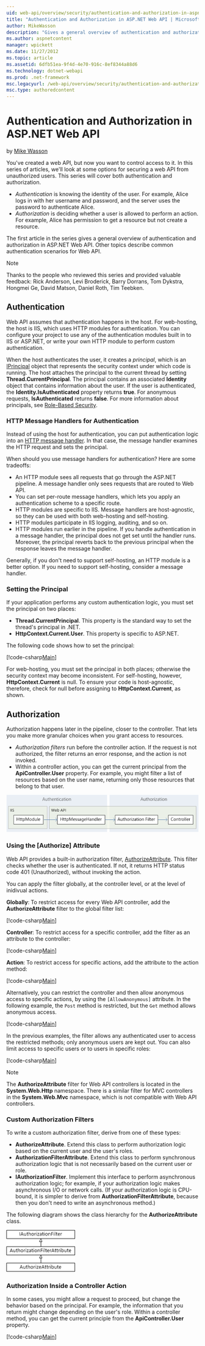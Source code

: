 ```yaml
---
uid: web-api/overview/security/authentication-and-authorization-in-aspnet-web-api
title: "Authentication and Authorization in ASP.NET Web API | Microsoft Docs"
author: MikeWasson
description: "Gives a general overview of authentication and authorization in ASP.NET Web API."
ms.author: aspnetcontent
manager: wpickett
ms.date: 11/27/2012
ms.topic: article
ms.assetid: 6dfb51ea-9f4d-4e70-916c-8ef8344a88d6
ms.technology: dotnet-webapi
ms.prod: .net-framework
msc.legacyurl: /web-api/overview/security/authentication-and-authorization-in-aspnet-web-api
msc.type: authoredcontent
---
```

Authentication and Authorization in ASP.NET Web API
====================
by [Mike Wasson](https://github.com/MikeWasson)

You've created a web API, but now you want to control access to it. In this series of articles, we'll look at some options for securing a web API from unauthorized users. This series will cover both authentication and authorization.

- *Authentication* is knowing the identity of the user. For example, Alice logs in with her username and password, and the server uses the password to authenticate Alice.
- *Authorization* is deciding whether a user is allowed to perform an action. For example, Alice has permission to get a resource but not create a resource.

The first article in the series gives a general overview of authentication and authorization in ASP.NET Web API. Other topics describe common authentication scenarios for Web API.

> [!NOTE]
> Thanks to the people who reviewed this series and provided valuable feedback: Rick Anderson, Levi Broderick, Barry Dorrans, Tom Dykstra, Hongmei Ge, David Matson, Daniel Roth, Tim Teebken.


## Authentication

Web API assumes that authentication happens in the host. For web-hosting, the host is IIS, which uses HTTP modules for authentication. You can configure your project to use any of the authentication modules built in to IIS or ASP.NET, or write your own HTTP module to perform custom authentication.

When the host authenticates the user, it creates a *principal*, which is an [IPrincipal](https://msdn.microsoft.com/en-us/library/System.Security.Principal.IPrincipal.aspx) object that represents the security context under which code is running. The host attaches the principal to the current thread by setting **Thread.CurrentPrincipal**. The principal contains an associated **Identity** object that contains information about the user. If the user is authenticated, the **Identity.IsAuthenticated** property returns **true**. For anonymous requests, **IsAuthenticated** returns **false**. For more information about principals, see [Role-Based Security](https://msdn.microsoft.com/en-us/library/shz8h065.aspx).

### HTTP Message Handlers for Authentication

Instead of using the host for authentication, you can put authentication logic into an [HTTP message handler](../advanced/http-message-handlers.md). In that case, the message handler examines the HTTP request and sets the principal.

When should you use message handlers for authentication? Here are some tradeoffs:

- An HTTP module sees all requests that go through the ASP.NET pipeline. A message handler only sees requests that are routed to Web API.
- You can set per-route message handlers, which lets you apply an authentication scheme to a specific route.
- HTTP modules are specific to IIS. Message handlers are host-agnostic, so they can be used with both web-hosting and self-hosting.
- HTTP modules participate in IIS logging, auditing, and so on.
- HTTP modules run earlier in the pipeline. If you handle authentication in a message handler, the principal does not get set until the handler runs. Moreover, the principal reverts back to the previous principal when the response leaves the message handler.

Generally, if you don't need to support self-hosting, an HTTP module is a better option. If you need to support self-hosting, consider a message handler.

### Setting the Principal

If your application performs any custom authentication logic, you must set the principal on two places:

- **Thread.CurrentPrincipal**. This property is the standard way to set the thread's principal in .NET.
- **HttpContext.Current.User**. This property is specific to ASP.NET.

The following code shows how to set the principal:

[!code-csharp[Main](authentication-and-authorization-in-aspnet-web-api/samples/sample1.cs)]

For web-hosting, you must set the principal in both places; otherwise the security context may become inconsistent. For self-hosting, however, **HttpContext.Current** is null. To ensure your code is host-agnostic, therefore, check for null before assigning to **HttpContext.Current**, as shown.

## Authorization

Authorization happens later in the pipeline, closer to the controller. That lets you make more granular choices when you grant access to resources.

- *Authorization filters* run before the controller action. If the request is not authorized, the filter returns an error response, and the action is not invoked.
- Within a controller action, you can get the current principal from the **ApiController.User** property. For example, you might filter a list of resources based on the user name, returning only those resources that belong to that user.

![](authentication-and-authorization-in-aspnet-web-api/_static/image1.png)

<a id="auth3"></a>
### Using the [Authorize] Attribute

Web API provides a built-in authorization filter, [AuthorizeAttribute](https://msdn.microsoft.com/en-us/library/system.web.http.authorizeattribute.aspx). This filter checks whether the user is authenticated. If not, it returns HTTP status code 401 (Unauthorized), without invoking the action.

You can apply the filter globally, at the controller level, or at the level of inidivual actions.

**Globally**: To restrict access for every Web API controller, add the **AuthorizeAttribute** filter to the global filter list:

[!code-csharp[Main](authentication-and-authorization-in-aspnet-web-api/samples/sample2.cs)]

**Controller**: To restrict access for a specific controller, add the filter as an attribute to the controller:

[!code-csharp[Main](authentication-and-authorization-in-aspnet-web-api/samples/sample3.cs)]

**Action**: To restrict access for specific actions, add the attribute to the action method:

[!code-csharp[Main](authentication-and-authorization-in-aspnet-web-api/samples/sample4.cs)]

Alternatively, you can restrict the controller and then allow anonymous access to specific actions, by using the `[AllowAnonymous]` attribute. In the following example, the `Post` method is restricted, but the `Get` method allows anonymous access.

[!code-csharp[Main](authentication-and-authorization-in-aspnet-web-api/samples/sample5.cs)]

In the previous examples, the filter allows any authenticated user to access the restricted methods; only anonymous users are kept out. You can also limit access to specific users or to users in specific roles:

[!code-csharp[Main](authentication-and-authorization-in-aspnet-web-api/samples/sample6.cs)]

> [!NOTE]
> The **AuthorizeAttribute** filter for Web API controllers is located in the **System.Web.Http** namespace. There is a similar filter for MVC controllers in the **System.Web.Mvc** namespace, which is not compatible with Web API controllers.


### Custom Authorization Filters

To write a custom authorization filter, derive from one of these types:

- **AuthorizeAttribute**. Extend this class to perform authorization logic based on the current user and the user's roles.
- **AuthorizationFilterAttribute**. Extend this class to perform synchronous authorization logic that is not necessarily based on the current user or role.
- **IAuthorizationFilter**. Implement this interface to perform asynchronous authorization logic; for example, if your authorization logic makes asynchronous I/O or network calls. (If your authorization logic is CPU-bound, it is simpler to derive from **AuthorizationFilterAttribute**, because then you don't need to write an asynchronous method.)

The following diagram shows the class hierarchy for the **AuthorizeAttribute** class.

![](authentication-and-authorization-in-aspnet-web-api/_static/image2.png)

### Authorization Inside a Controller Action

In some cases, you might allow a request to proceed, but change the behavior based on the principal. For example, the information that you return might change depending on the user's role. Within a controller method, you can get the current principle from the **ApiController.User** property.

[!code-csharp[Main](authentication-and-authorization-in-aspnet-web-api/samples/sample7.cs)]